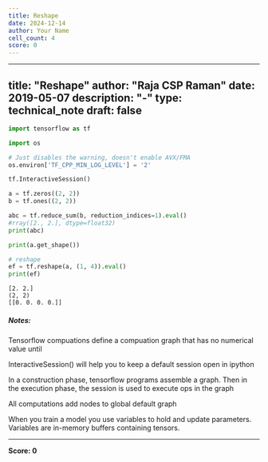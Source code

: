```yaml
---
title: Reshape
date: 2024-12-14
author: Your Name
cell_count: 4
score: 0
---
```


---
title: "Reshape"
author: "Raja CSP Raman"
date: 2019-05-07
description: "-"
type: technical_note
draft: false
---

```python
import tensorflow as tf

import os

# Just disables the warning, doesn't enable AVX/FMA
os.environ['TF_CPP_MIN_LOG_LEVEL'] = '2'
```


```python
tf.InteractiveSession()

a = tf.zeros((2, 2))
b = tf.ones((2, 2))

abc = tf.reduce_sum(b, reduction_indices=1).eval()
#rray([2., 2.], dtype=float32)
print(abc)

print(a.get_shape())

# reshape
ef = tf.reshape(a, (1, 4)).eval()
print(ef)
```

    [2. 2.]
    (2, 2)
    [[0. 0. 0. 0.]]


##### Notes:

Tensorflow compuations define a compuation graph that has no numerical value until 

InteractiveSession() will help you to keep a default session open in ipython

In a construction phase, tensorflow programs assemble a graph. 
Then in the execution phase, the session is used to execute ops in the graph

All computations add nodes to global default graph

When you train a model you use variables to hold and update parameters.
Variables are in-memory buffers containing tensors.


---
**Score: 0**